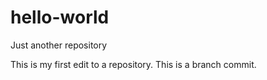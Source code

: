 # hello-world
Just another repository

This is my first edit to a repository.
This is a branch commit.

